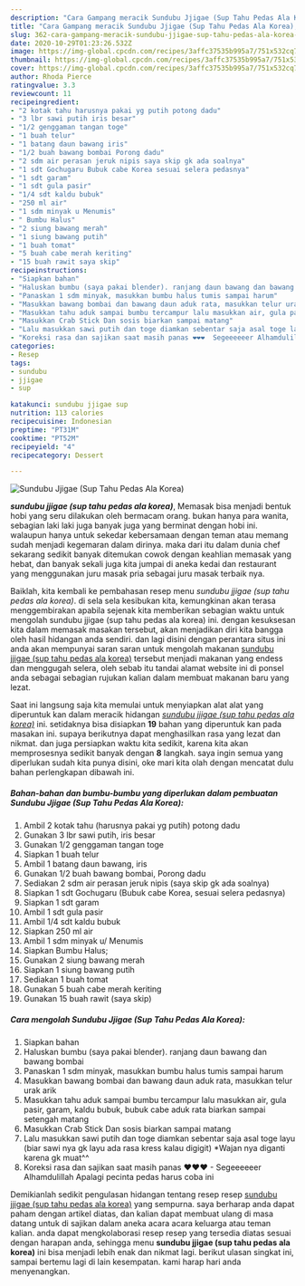 ```yaml
---
description: "Cara Gampang meracik Sundubu Jjigae (Sup Tahu Pedas Ala Korea), Menggugah Selera"
title: "Cara Gampang meracik Sundubu Jjigae (Sup Tahu Pedas Ala Korea), Menggugah Selera"
slug: 362-cara-gampang-meracik-sundubu-jjigae-sup-tahu-pedas-ala-korea-menggugah-selera
date: 2020-10-29T01:23:26.532Z
image: https://img-global.cpcdn.com/recipes/3affc37535b995a7/751x532cq70/sundubu-jjigae-sup-tahu-pedas-ala-korea-foto-resep-utama.jpg
thumbnail: https://img-global.cpcdn.com/recipes/3affc37535b995a7/751x532cq70/sundubu-jjigae-sup-tahu-pedas-ala-korea-foto-resep-utama.jpg
cover: https://img-global.cpcdn.com/recipes/3affc37535b995a7/751x532cq70/sundubu-jjigae-sup-tahu-pedas-ala-korea-foto-resep-utama.jpg
author: Rhoda Pierce
ratingvalue: 3.3
reviewcount: 11
recipeingredient:
- "2 kotak tahu harusnya pakai yg putih potong dadu"
- "3 lbr sawi putih iris besar"
- "1/2 genggaman tangan toge"
- "1 buah telur"
- "1 batang daun bawang iris"
- "1/2 buah bawang bombai Porong dadu"
- "2 sdm air perasan jeruk nipis saya skip gk ada soalnya"
- "1 sdt Gochugaru Bubuk cabe Korea sesuai selera pedasnya"
- "1 sdt garam"
- "1 sdt gula pasir"
- "1/4 sdt kaldu bubuk"
- "250 ml air"
- "1 sdm minyak u Menumis"
- " Bumbu Halus"
- "2 siung bawang merah"
- "1 siung bawang putih"
- "1 buah tomat"
- "5 buah cabe merah keriting"
- "15 buah rawit saya skip"
recipeinstructions:
- "Siapkan bahan"
- "Haluskan bumbu (saya pakai blender). ranjang daun bawang dan bawang bombai"
- "Panaskan 1 sdm minyak, masukkan bumbu halus tumis sampai harum"
- "Masukkan bawang bombai dan bawang daun aduk rata, masukkan telur urak arik"
- "Masukkan tahu aduk sampai bumbu tercampur lalu masukkan air, gula pasir, garam, kaldu bubuk, bubuk cabe aduk rata biarkan sampai setengah matang"
- "Masukkan Crab Stick Dan sosis biarkan sampai matang"
- "Lalu masukkan sawi putih dan toge diamkan sebentar saja asal toge layu (biar sawi nya gk layu ada rasa kress kalau digigit) *Wajan nya diganti karena gk muat^^"
- "Koreksi rasa dan sajikan saat masih panas ❤❤❤  Segeeeeeer Alhamdulillah Apalagi pecinta pedas harus coba ini"
categories:
- Resep
tags:
- sundubu
- jjigae
- sup

katakunci: sundubu jjigae sup 
nutrition: 113 calories
recipecuisine: Indonesian
preptime: "PT31M"
cooktime: "PT52M"
recipeyield: "4"
recipecategory: Dessert

---
```



![Sundubu Jjigae (Sup Tahu Pedas Ala Korea)](https://img-global.cpcdn.com/recipes/3affc37535b995a7/751x532cq70/sundubu-jjigae-sup-tahu-pedas-ala-korea-foto-resep-utama.jpg)

<b><i>sundubu jjigae (sup tahu pedas ala korea)</i></b>, Memasak bisa menjadi bentuk hobi yang seru dilakukan oleh bermacam orang. bukan hanya para wanita, sebagian laki laki juga banyak juga yang berminat dengan hobi ini. walaupun hanya untuk sekedar kebersamaan dengan teman atau memang sudah menjadi kegemaran dalam dirinya. maka dari itu dalam dunia chef sekarang sedikit banyak ditemukan cowok dengan keahlian memasak yang hebat, dan banyak sekali juga kita jumpai di aneka kedai dan restaurant yang menggunakan juru masak pria sebagai juru masak terbaik nya.

Baiklah, kita kembali ke pembahasan resep menu <i>sundubu jjigae (sup tahu pedas ala korea)</i>. di sela sela kesibukan kita, kemungkinan akan terasa menggembirakan apabila sejenak kita memberikan sebagian waktu untuk mengolah sundubu jjigae (sup tahu pedas ala korea) ini. dengan kesuksesan kita dalam memasak masakan tersebut, akan menjadikan diri kita bangga oleh hasil hidangan anda sendiri. dan lagi disini dengan perantara situs ini anda akan mempunyai saran saran untuk mengolah makanan <u>sundubu jjigae (sup tahu pedas ala korea)</u> tersebut menjadi makanan yang endess dan menggugah selera, oleh sebab itu tandai alamat website ini di ponsel anda sebagai sebagian rujukan kalian dalam membuat makanan baru yang lezat.




Saat ini langsung saja kita memulai untuk menyiapkan alat alat yang diperuntuk kan dalam meracik hidangan <u><i>sundubu jjigae (sup tahu pedas ala korea)</i></u> ini. setidaknya bisa disiapkan <b>19</b> bahan yang diperuntuk kan pada masakan ini. supaya berikutnya dapat menghasilkan rasa yang lezat dan nikmat. dan juga persiapkan waktu kita sedikit, karena kita akan memprosesnya sedikit banyak dengan <b>8</b> langkah. saya ingin semua yang diperlukan sudah kita punya disini, oke mari kita olah dengan mencatat dulu bahan perlengkapan dibawah ini.

<!--inarticleads1-->

##### Bahan-bahan dan bumbu-bumbu yang diperlukan dalam pembuatan Sundubu Jjigae (Sup Tahu Pedas Ala Korea):

1. Ambil 2 kotak tahu (harusnya pakai yg putih) potong dadu
1. Gunakan 3 lbr sawi putih, iris besar
1. Gunakan 1/2 genggaman tangan toge
1. Siapkan 1 buah telur
1. Ambil 1 batang daun bawang, iris
1. Gunakan 1/2 buah bawang bombai, Porong dadu
1. Sediakan 2 sdm air perasan jeruk nipis (saya skip gk ada soalnya)
1. Siapkan 1 sdt Gochugaru (Bubuk cabe Korea, sesuai selera pedasnya)
1. Siapkan 1 sdt garam
1. Ambil 1 sdt gula pasir
1. Ambil 1/4 sdt kaldu bubuk
1. Siapkan 250 ml air
1. Ambil 1 sdm minyak u/ Menumis
1. Siapkan  Bumbu Halus;
1. Gunakan 2 siung bawang merah
1. Siapkan 1 siung bawang putih
1. Sediakan 1 buah tomat
1. Gunakan 5 buah cabe merah keriting
1. Gunakan 15 buah rawit (saya skip)




<!--inarticleads2-->

##### Cara mengolah Sundubu Jjigae (Sup Tahu Pedas Ala Korea):

1. Siapkan bahan
1. Haluskan bumbu (saya pakai blender). ranjang daun bawang dan bawang bombai
1. Panaskan 1 sdm minyak, masukkan bumbu halus tumis sampai harum
1. Masukkan bawang bombai dan bawang daun aduk rata, masukkan telur urak arik
1. Masukkan tahu aduk sampai bumbu tercampur lalu masukkan air, gula pasir, garam, kaldu bubuk, bubuk cabe aduk rata biarkan sampai setengah matang
1. Masukkan Crab Stick Dan sosis biarkan sampai matang
1. Lalu masukkan sawi putih dan toge diamkan sebentar saja asal toge layu (biar sawi nya gk layu ada rasa kress kalau digigit) *Wajan nya diganti karena gk muat^^
1. Koreksi rasa dan sajikan saat masih panas ❤❤❤  - Segeeeeeer Alhamdulillah Apalagi pecinta pedas harus coba ini




Demikianlah sedikit pengulasan hidangan tentang resep resep <u>sundubu jjigae (sup tahu pedas ala korea)</u> yang sempurna. saya berharap anda dapat paham dengan artikel diatas, dan kalian dapat membuat ulang di masa datang untuk di sajikan dalam aneka acara acara keluarga atau teman kalian. anda dapat mengkolaborasi resep resep yang tersedia diatas sesuai dengan harapan anda, sehingga menu <b>sundubu jjigae (sup tahu pedas ala korea)</b> ini bisa menjadi lebih enak dan nikmat lagi. berikut ulasan singkat ini, sampai bertemu lagi di lain kesempatan. kami harap hari anda menyenangkan.
